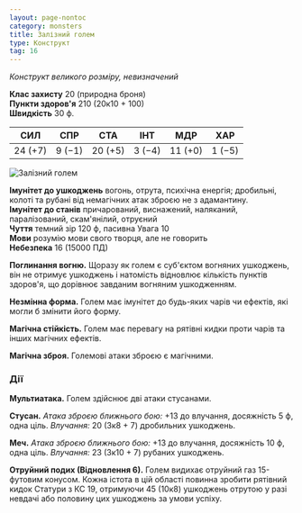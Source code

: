 ```yaml
---
layout: page-nontoc
category: monsters
title: Залізний голем
type: Конструкт
tag: 16
---
```


_Конструкт великого розміру, невизначений_

**Клас захисту** 20 (природна броня)    
**Пункти здоров'я** 210 (20к10 + 100)    
**Швидкість** 30 ф.

| СИЛ     | СПР    | СТА     | ІНТ    | МДР     | ХАР    |
| ------- | ------ | ------- | ------ | ------- | ------ |
| 24 (+7) | 9 (−1) | 20 (+5) | 3 (−4) | 11 (+0) | 1 (−5) |

![Залізний голем](https://www.dndbeyond.com/avatars/thumbnails/30784/170/1000/1000/638062031423594632.png)

**Імунітет до ушкоджень** вогонь, отрута, психічна енергія; дробильні, колоті та рубані від немагічних атак зброєю не з адамантину.    
**Імунітет до станів** причарований, виснажений, наляканий, паралізований, скам'янілий, отруєний    
**Чуття** темний зір 120 ф, пасивна Увага 10    
**Мови** розумію мови свого творця, але не говорить    
**Небезпека** 16 (15000 ПД)

**Поглинання вогню.** Щоразу як голем є суб'єктом вогняних ушкоджень, він не отримує ушкоджень і натомість відновлює кількість пунктів здоров'я, що дорівнює завданим вогняним ушкодженням.    

**Незмінна форма.** Голем має імунітет до будь-яких чарів чи ефектів, які могли б змінити його форму.    

**Магічна стійкість.** Голем має перевагу на рятівні кидки проти чарів та інших магічних ефектів.    

**Магічна зброя.** Големові атаки зброєю є магічними.

### Дії
**Мультиатака.** Голем здійснює дві атаки стусанами.    

**Стусан.** _Атака зброєю ближнього бою:_ +13 до влучання, досяжність 5 ф, одна ціль. _Влучання:_ 20 (3к8 + 7) дробильних ушкоджень.    

**Меч.** _Атака зброєю ближнього бою:_ +13 до влучання, досяжність 10 ф, одна ціль. _Влучання:_ 23 (3к10 + 7) рубаних ушкоджень.    

**Отруйний подих (Відновлення 6).** Голем видихає отруйний газ 15-футовим конусом. Кожна істота в цій області повинна зробити рятівний кидок Статури з КС 19, отримуючи 45 (10к8) ушкоджень отрутою у разі невдачі або половину цих ушкоджень за умови успіху.
